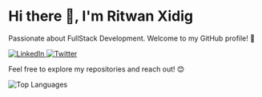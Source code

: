 <!-- Header -->
<h1 align="start">Hi there 👋, I'm Ritwan Xidig</h1>

<!-- Introduction -->
<p align="start">Passionate about FullStack Development. Welcome to my GitHub profile! 🚀</p>

<!-- Connect with Me -->
<p align="start">
  <a href="https://www.linkedin.com/in/ridwan-abdirashid-3a92a1286/">
    <img src="https://img.shields.io/badge/LinkedIn-Connect-blue" alt="LinkedIn">
  </a>
  <a href="https://twitter.com/Ritwan_Rashid">
    <img src="(https://img.shields.io/badge/Twitter-Follow-1DA1F2)" alt="Twitter">
  </a>
</p>

<!-- Bio -->
<p align="start">Feel free to explore my repositories and reach out! 😊</p>

<!-- Most Used Languages -->
<p align="start">
  <img src="https://github-readme-stats.vercel.app/api/top-langs/?username=ritwanxidig&layout=compact" alt="Top Languages">
</p>
